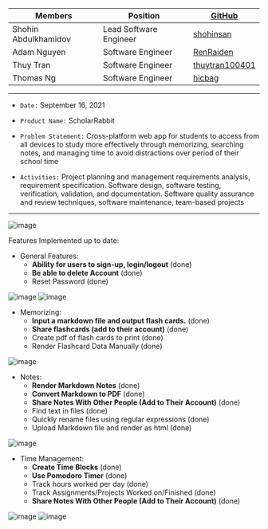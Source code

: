 | Members | Position | [GitHub](https://github.com/shohinsan/sjsu_cmpe_131) |
| ----------- | ----------- | ----------- |
| Shohin Abdulkhamidov | Lead Software Engineer | [shohinsan](https://github.com/shohinsan) | 
| Adam Nguyen | Software Engineer | [RenRaiden](https://github.com/RenRaiden) |
| Thuy Tran | Software Engineer | [thuytran100401](https://github.com/thuytran100401) |
| Thomas Ng | Software Engineer | [hicbag](https://github.com/hicbag) |

---

- `Date:` September 16, 2021

- `Product Name:` ScholarRabbit

- `Problem Statement:` Cross-platform web app for students to access from all devices to study more effectively through 
memorizing, searching notes, and managing time to avoid distractions over period of their school time

- `Activities:` Project planning and management requirements analysis, requirement specification. Software design, software testing, verification, validation, and documentation. Software quality assurance and review techniques, software maintenance, team-based projects

---

![image](https://user-images.githubusercontent.com/22685770/145909479-8d94be6a-9f85-4d41-befc-5fe0339606e2.png)

Features Implemented up to date:

- General Features:
  * **Ability for users to sign-up, login/logout** (done)
  * **Be able to delete Account** (done)
  * Reset Password (done)
  
![image](https://user-images.githubusercontent.com/22685770/145910019-bf2c9268-d11a-4f91-86d6-52ef50db9fa2.png)
![image](https://user-images.githubusercontent.com/22685770/145910446-03313d63-fbf9-404a-b1e9-24d295988043.png)

- Memorizing:
  * **Input a markdown file and output flash cards.** (done)
  * **Share flashcards (add to their account)** (done)
  * Create pdf of flash cards to print (done)
  * Render Flashcard Data Manually (done)
  
![image](https://user-images.githubusercontent.com/22685770/145910093-912b6646-35b0-492d-94a3-cfcbe901fd0d.png)

- Notes:
  * **Render Markdown Notes** (done)
  * **Convert Markdown to PDF** (done)
  * **Share Notes With Other People (Add to Their Account)** (done)
  * Find text in files (done)
  * Quickly rename files using regular expressions (done)
  * Upload Markdown file and render as html (done)
  
![image](https://user-images.githubusercontent.com/22685770/145910411-c65f1a87-aeb7-460f-aa1f-732d0bd57803.png)

- Time Management: 
  * **Create Time Blocks** (done)
  * **Use Pomodoro Timer** (done)
  * Track hours worked per day (done)
  * Track Assignments/Projects Worked on/Finished (done)
  * **Share Notes With Other People (Add to Their Account)** (done)
  
![image](https://user-images.githubusercontent.com/22685770/145910136-d30ef3ab-c552-4779-9992-454272bab786.png)
![image](https://user-images.githubusercontent.com/22685770/145910181-06aa0202-3122-43c0-927d-99acfc899bb8.png)



